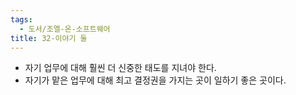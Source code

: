 ```yaml
---
tags:
  - 도서/조엘-온-소프트웨어
title: 32-이야기 둘
---
```




- 자기 업무에 대해 훨씬 더 신중한 태도를 지녀야 한다.
- 자기가 맡은 업무에 대해 최고 결정권을 가지는 곳이 일하기 좋은 곳이다.
